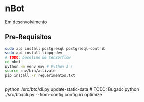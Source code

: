 # nBot
Em desenvolvimento

## Pre-Requisitos

```bash
sudo apt install postgresql postgresql-contrib
sudo apt install libpq-dev
# TODO: baseline && tensorflow
cd nbot
python -m venv env # Python 3 !
source env/bin/activate
pip install -r requerimentos.txt
```

## 

python ./src/btc/cli.py update-static-data # TODO: Bugado
python ./src/btc/cli.py --from-config config.ini optimize
